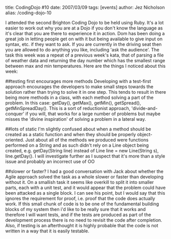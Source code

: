 title: CodingDojo #10
date: 2007/03/09
tags: [events]
author: Jez Nicholson
alias: /coding-dojo-10

​​​​I attended the second Brighton Coding Dojo to be held using Ruby. It's a lot easier to work out why you are at a Dojo if you don't know the language as it's clear that you are there to experience it in action. Dom has been doing a great job in letting people get on with it but being available to give input on syntax, etc. if they want to ask. If you are currently in the driving seat then you are allowed to do anything you like, including 'ask the audience'. The task this week was a repeat of a previous week's kata, that of parsing a file of weather data and returning the day number which has the smallest range between max and min temperatures. Here are the things I noticed about this week:

##testing first encourages more methods
Developing with a test-first approach encourages the developers to make small steps towards the solution rather than trying to solve it in one step. This tends to result in there being more methods in a class, with each method solving a part of the problem. In this case: getDay(), getMax(), getMin(), getSpread(), getMinSpreadDay(). This is a sort of reductionist approach, 'divide-and-conquer' if you will, that works for a large number of problems but maybe misses the 'divine inspiration' of solving a problem in a lateral way.

##lots of static
I'm slightly confused about when a method should be created as a static function and when they should be properly object-oriented. Just about all of the methods we produced were functions performed on a String and as such didn't rely on a Line object being created, e.g. getDay(String line) instead of Line line = new Line(String s), line.getDay(). I will investigate further as I suspect that it's more than a style issue and probably an incorrect use of OO

##slower or faster?
I had a good conversation with Jack about whether the Agile approach solved the task as a whole slower or faster than developing without it. On a smallish task it seems like overkill to split it into smaller parts, each with a unit test, and it would appear that the problem could have been attacked as a single block. I can see his point, but I would say that this ignores the requirement for proof, i.e. proof that the code does actually work. If this small chunk of code is to be one of the fundamental building blocks of my system then i'd like to be really sure that it works and therefore I will want tests, and if the tests are produced as part of the development process there is no need to revisit the code after completion. Also, if testing is an afterthought it is highly probable that the code is not written in a way that it is easily testable.